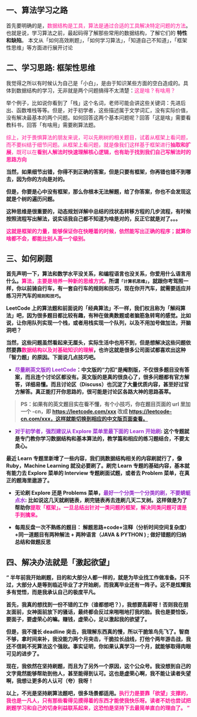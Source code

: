 <br>

## 一、算法学习之路
首先要明确的是，<font color="deepPink">数据结构是工具，算法是通过合适的工具解决特定问题的方法</font>。也就是说，学习算法之前，最起码得了解那些常用的数据结构，了解它们的 **特性和缺陷**。
本文从「如何高效刷题」，「如何学习算法」，「知道自己不知道」，「框架性思维」等方面进行展开讨论

## 二、学习思路: 框架性思维
我觉得之所以有时候认为自己是「小白」，是由于知识某些方面的空白造成的。具体到数据结构的学习，无非就是两个问题搞得不太清楚：<font color="deepPink">这是啥？有啥用？</font>

举个例子，比如说你看到了「栈」这个名词，老师可能会讲这些关键词：先进后出、函数堆栈等等。但是，对于初学者，这些描述属于文学词汇，没有实际价值，没有解决最基本的两个问题。如何回答这两个基本问题呢？回答「这是啥」需要看教科书，回答「有啥用」需要刷算法题。

<font color="deepPink">综上，对于畏惧算法的朋友来说，可以先刷树的相关题目，试着从框架上看问题，而不要纠结于细节问题。从框架上看问题，就是像我们这样基于框架进行<b>抽取和扩展</b>，既可以在<b>看别人解法时快速理解核心逻辑，也有助于找到我们自己写解法时的思路方向</font>

当然，如果细节出错，你得不到正确的答案，但是只要有框架，你再错也错不到哪去，因为你的方向是对的。

但是，你要是心中没有框架，那么你根本无法解题，给了你答案，你也不会发现这就是个树的遍历问题。

这种思维是很重要的，动态规划详解中总结的找状态转移方程的几步流程，有时候按照流程写出解法，说实话我自己都不知道为啥是对的，反正它就是对了。。。

<font color="deepPink">这就是框架的力量，能够保证你在快睡着的时候，依然能写出正确的程序；就算你啥都不会，都能比别人高一个级别。</font>

## 三、如何刷题
首先声明一下，算法和数学水平没关系，和编程语言也没关系，你爱用什么语言用什么。<font color="deepPink">算法，主要是培养一种新的思维方式。</font>所谓`「计算机思维」`，就跟你考驾照一样，你以前骑自行车，有一套自行车的规则和技巧，现在你开汽车，就需要适应并练习开汽车的`规则和技巧`。

LeetCode 上的算法题和前面说的「经典算法」不一样，我们权且称为「解闷算法」吧，因为很多题目都比较有趣，有种在做奥数题或者脑筋急转弯的感觉。比如说，让你用队列实现一个栈，或者用栈实现一个队列，以及不用加号做加法，开脑洞吧？

当然，这些问题虽然看起来无厘头，实际生活中也用不到，但是想解决这些问题依然要靠<font color="deepPink">数据结构以及对基础知识的理解</font>，也许这就是很多公司面试都喜欢出这种「智力题」的原因。下面说几点技巧吧。

- <font color="DarkOrchid	">尽量刷英文版的 LeetCode</font>：中文版的“力扣”是阉割版，不仅很多题目没有答案，而且连个讨论区都没有。英文版的是真的很良心了，很多问题都有官方解答，详细易懂。而且讨论区（Discuss）也沉淀了大量优质内容，甚至好过官方解答。真正能打开你思路的，很可能是讨论区各路大神的思路荟萃。

> PS：如果有的英文题目实在看不懂，有个小技巧，你在题目页面的 url 里加一个 -cn，即 https://leetcode.com/xxx 改成 https://leetcode-cn.com/xxx，这样就能切换到相应的中文版页面查看。

- <font color="DarkOrchid	">对于初学者，强烈建议从 Explore 菜单里最下面的 Learn 开始刷</font>: 这个专题就是专门教你学习数据结构和基本算法的，教学篇和相应的练习题结合，不要太良心。

最近 Learn 专题里新增了一些内容，我们挑数据结构相关的内容刷就行了，像 Ruby，Machine Learning 就没必要刷了。刷完 Learn 专题的基础内容，基本就有能力去 Explore 菜单的 Interview 专题刷面试题，或者去 Problem 菜单，在真正的题海里遨游了。

- 无论刷 Explore 还是 Problems 菜单，<font color="DarkOrchid">最好一个分类一个分类的刷，不要蜻蜓点水</font>: 比如说这几天就刷链表，刷完链表再去连刷几天二叉树。这样做是为了帮助你<font color="deepPink">提取「框架」。一旦总结出针对一类问题的框架，解决同类问题可谓是手到擒来。</font>

- 每周反盘一次不熟练的题目： 解题思路+code+注释（分析时间空间复杂度）+同一道题目有两种解法 + 两种语言（JAVA & PYTHON ) ; 做好错题的归纳总结和做题反思

## 四、解决办法就是「激起欲望」

“ 半年前我开始刷题，目的和大部分人都一样的，就是为毕业找工作做准备。只不过，大部分人是等到临近毕业了才开始刷，而我离毕业还有一阵子。这不是炫耀我多有觉悟，而是我承认自己的极度平凡。

首先，我真的想找到一份不错的工作（谁都想吧？），我想要高薪呀！否则我在朋友面前，女神面前放下的骚话，最终都会反过来啪啪地打我的脸。我也是要恰饭，要面子，要虚荣心的嘛。赚钱，虚荣心，足以激起我的欲望了。

但是，我不擅长 deadline 突击，我理解东西真的慢，所以干脆笨鸟先飞了。智商不够，拿时间来补，我没能力两个月突击，干脆拉长战线，打他个两年游击战，我还不信耗不死算法这个强敌。事实证明，你如果认真学习一个月，就能够取得肉眼可见的进步了。

现在，我依然在坚持刷题，而且为了另外一个原因，这个公众号。我没想到自己的文字竟然能够帮助到他人，甚至能得到认可。这也是虚荣心啊，我不能让读者失望啊，我想让更多的人认可（夸）我呀！

以上，不光是坚持刷算法题吧，很多场景都适用。<font color="deepPink">执行力是要靠「欲望」支撑的，我也是一凡人，只有那些看得见摸得着的东西才能使我快乐呀。读者不妨也尝试把刷题学习和自己的切身利益联系起来，这恐怕是坚持下去最简单直白的理由了。<font> ”










